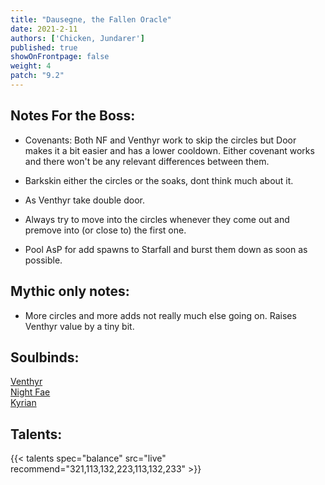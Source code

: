 ```yaml
---
title: "Dausegne, the Fallen Oracle"
date: 2021-2-11
authors: ['Chicken, Jundarer']
published: true
showOnFrontpage: false
weight: 4
patch: "9.2"
---
```



## Notes For the Boss:
- Covenants: Both NF and Venthyr work to skip the circles but Door makes it a bit easier and has a lower cooldown. Either covenant works and there won't be any relevant differences between them.

- Barkskin either the circles or the soaks, dont think much about it.
- As Venthyr take double door.
- Always try to move into the circles whenever they come out and premove into (or close to) the first one. 
- Pool AsP for add spawns to Starfall and burst them down as soon as possible.

## Mythic only notes:
- More circles and more adds not really much else going on. Raises Venthyr value by a tiny bit.

## Soulbinds:
[Venthyr](https://www.wowhead.com/soulbind-calc/venthyr/theotar-the-mad-duke/druid/Awa-774CBTXKChUyQQoSBTWHCiUy4goiFTJJCjUyPAo)
<br>[Night Fae](https://www.wowhead.com/soulbind-calc/venthyr/theotar-the-mad-duke/druid/Awa-774CBTXKChUyQQoSBTWHCiUy4goiFTJJCjUyPAo)
<br>[Kyrian](https://www.wowhead.com/soulbind-calc/kyrian/forgelite-prime-mikanikos/druid/AwaW5ZYBBTXKChMFNYIKFTLiCiUy5AoiFTJJCjUyPAo)

## Talents:


{{< talents spec="balance" src="live" recommend="321,113,132,223,113,132,233" >}}
